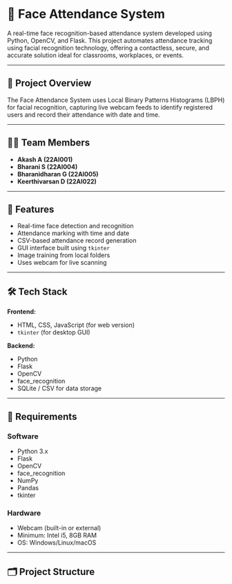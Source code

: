 # 👤 Face Attendance System

A real-time face recognition-based attendance system developed using Python, OpenCV, and Flask. This project automates attendance tracking using facial recognition technology, offering a contactless, secure, and accurate solution ideal for classrooms, workplaces, or events.

---

## 📜 Project Overview

The Face Attendance System uses Local Binary Patterns Histograms (LBPH) for facial recognition, capturing live webcam feeds to identify registered users and record their attendance with date and time.

---

## 🧑‍💻 Team Members

- **Akash A (22AI001)**
- **Bharani S (22AI004)**
- **Bharanidharan G (22AI005)**
- **Keerthivarsan D (22AI022)**

---

## 🚀 Features

- Real-time face detection and recognition
- Attendance marking with time and date
- CSV-based attendance record generation
- GUI interface built using `tkinter`
- Image training from local folders
- Uses webcam for live scanning

---

## 🛠️ Tech Stack

**Frontend:**
- HTML, CSS, JavaScript (for web version)
- `tkinter` (for desktop GUI)

**Backend:**
- Python
- Flask
- OpenCV
- face_recognition
- SQLite / CSV for data storage

---

## 🧰 Requirements

### Software
- Python 3.x
- Flask
- OpenCV
- face_recognition
- NumPy
- Pandas
- tkinter

### Hardware
- Webcam (built-in or external)
- Minimum: Intel i5, 8GB RAM
- OS: Windows/Linux/macOS

---

## 🗂️ Project Structure

